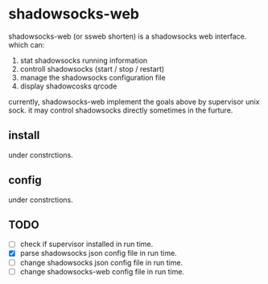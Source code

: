 shadowsocks-web
===============

shadowsocks-web (or ssweb shorten) is a shadowsocks web interface. which can:

1. stat shadowsocks running information
2. controll shadowsocks (start / stop / restart)
3. manage the shadowsocks configuration file
4. display shadowcosks qrcode

currently, shadowsocks-web implement the goals above by supervisor unix sock.
it may control shadowsocks directly sometimes in the furture.

install
-------
under constrctions.

config
------
under constrctions.

TODO
----
- [ ] check if supervisor installed in run time.
- [x] parse shadowsocks json config file in run time.
- [ ] change shadowsocks json config file in run time.
- [ ] change shadowsocks-web config file in run time.
